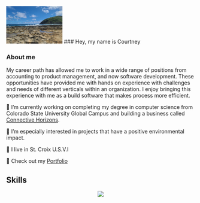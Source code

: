 <img src="./assets/beach.jpg" alt="beach" width="150" height="100" />
### Hey, my name is Courtney  

### About me
My career path has allowed me to work in a wide range of positions from accounting to product management, and now software development. These opportunities have provided me with hands on experience with challenges and needs of different verticals within an organization. I enjoy bringing this experience with me as a build software that makes process more efficient. 

🔭 I’m currently working on completing my degree in computer science from Colorado State University Global Campus and building a business called [Connective Horizons](https://connectivehorizons.com).

🌱 I’m especially interested in projects that have a positive environmental impact.

:palm_tree: I live in St. Croix U.S.V.I

:blossom: Check out my [Portfolio](https://courtney.elsner.dev/)


## Skills
<p align="center">
  <a href="https://skillicons.dev">
    <img src="https://skillicons.dev/icons?i=git,linux,docker,mysql,tailwind,vim,vscode,php,figma,firebase,js,nextjs,vercel,html,java,aws&perline=10" />
  </a>
</p>
